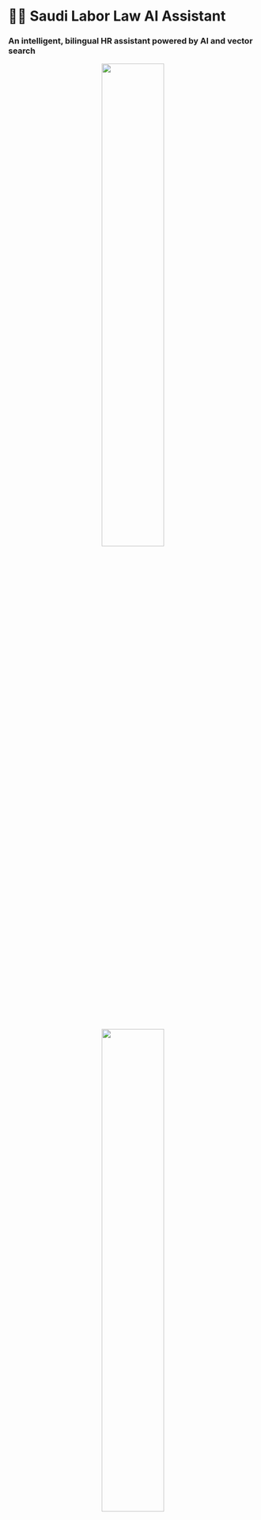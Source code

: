 # 🧑‍⚖️ Saudi Labor Law AI Assistant  
### **An intelligent, bilingual HR assistant powered by AI and vector search**

<p align="center">
  <img src="assets/screenshots/2.png" width="50%">
  <img src="assets/screenshots/6.png" width="50%">
</p>

> ⚡️ *Ask questions, get answers, and understand Saudi labor law — instantly and bilingually.*

---

## 📖 Overview

This project builds an **AI-powered bilingual assistant** that helps HR professionals, employers, and employees understand and apply the **Saudi Labor Law (نظام العمل السعودي)** accurately and efficiently.

It enables users to:

- 💬 **Ask questions** about Saudi labor law in Arabic or English  
- 🧾 **Analyze employee-specific cases**, such as leave eligibility, overtime pay, and service termination  
- 🔍 **Retrieve relevant legal articles** directly from a semantic vector database  
- 🌐 **Support bilingual interaction** — answers in the same language as the question  
- 🧑‍💼 **Integrate employee data dynamically** into the legal reasoning process  

---

## ⚙️ Problem Statement

The Saudi Labor Law is comprehensive and frequently updated, but:  

- The official **English version is outdated**, while the Arabic one is the legal reference.  
- Searching through dozens of pages manually is **time-consuming** and prone to errors.  
- HR professionals need to interpret legal text **contextually** for real employee situations.  

This project solves that problem by combining **document understanding, translation, embeddings, vector search, and LLM reasoning**, to create a system that provides **trustworthy, article-backed answers**.

---

## 📚 Data Source

The assistant uses the **official Saudi Labor Law (Arabic version)** published by the  
**Ministry of Human Resources and Social Development (MHRSD)**.

📄 **Official PDF (Arabic):**  
[https://www.hrsd.gov.sa/sites/default/files/2025-07/nzam-al-ml----wfq-alhwyt-aljdydt-2.pdf](https://www.hrsd.gov.sa/sites/default/files/2025-07/nzam-al-ml----wfq-alhwyt-aljdydt-2.pdf)

---

## 🧩 Data Processing Pipeline

### **1️⃣ PDF Parsing (Arabic Extraction)**

We used **PyMuPDF (fitz)** for robust text extraction from the Arabic PDF.  
Each page was carefully handled to preserve **right-to-left (RTL)** reading order and diacritics.  

Some pages contained complex ligatures and formatting, which were fixed through a custom normalization process.

---

### **2️⃣ Structured Text Splitting**

To build a structured legal database, we split the law into three hierarchical levels:

| Level | Keyword | Example |
|-------|----------|----------|
| **Part** | `الباب` | الباب الرابع – بيئة العمل |
| **Chapter** | `الفصل` | الفصل الرابع – الإجازات |
| **Article** | `المادة` | المادة التاسعة بعد المائة: ... |

We implemented regex-based splitting functions:  

```python
split_parts() → split_chapters() → split_articles()
```

Each article was extracted with metadata like part, chapter, and article number:

```json
{
  "part_title": "أحكام عامة",
  "chapter_title": "الإجازات",
  "article_number_ar": "التاسعة بعد المائة",
  "number": 109,
  "article_content": "يســتحق العامــل..."
}
```

---

### **3️⃣ Translation (Arabic → English)**

Because no up-to-date English version of the law exists, we translated each Arabic article automatically using:

🧠 **Model:** `Helsinki-NLP/opus-mt-ar-en`  

We created two functions:
- `translate_short()` — handles short segments (<512 tokens)
- `translate_long()` — splits long texts intelligently to avoid token truncation  

Each record stores both languages:

```json
{
  "arabic_content": "يســتحق العامــل...",
  "english_content": "The worker is entitled to annual leave..."
}
```

---

## 🧠 Embedding & Vector Database

To enable **semantic search**, we embedded all articles (Arabic + English) using:

📘 **Embedding Model:** `intfloat/multilingual-e5-base`  
🧩 **Vector Store:** `Qdrant` (with cosine similarity)  
⚙️ **Framework:** `LlamaIndex`

Each article and its metadata were converted into vector representations and indexed in Qdrant.

Example setup:

```python
from llama_index.vector_stores.qdrant import QdrantVectorStore
from llama_index.embeddings.huggingface import HuggingFaceEmbedding

embed_model = HuggingFaceEmbedding(model_name="intfloat/multilingual-e5-base")
vector_store = QdrantVectorStore(client=qdrant, collection_name="hr_company_policies")
```

---

## 🔍 Retrieval & LLM Reasoning

### **Retriever**
- Built using `VectorIndexRetriever` from LlamaIndex  
- Returns the **top 3** semantically similar articles  
- Each result includes **metadata, article text, and similarity score**

### **LLM Reasoning**
The retrieved text is passed to **OpenAI GPT-4o-mini**, which:

- Answers only from the provided context  
- Provides concise, human-readable reasoning  
- Responds in **Arabic or English**, matching the user’s query language  
- Cites relevant articles (e.g., *المادة التاسعة بعد المائة*)  

---

## 📊 Evaluation

**Retrieval Evaluation:** ([search_evaluation.ipynb](search_evaluation.ipynb))
**Semantic Search vs Hybrid Search:**

<img src="assets/screenshots/1.png" width="400">

Based on a generated ground truth dataset of 1245  questions,i applied multi metrics to evalute the semantic search and hybrid search, hybrid search demonstrated superior performance and was chosen as the preferred method.

**RAG Evaluation:** ([rag_evaluation.ipynb](rag_evaluation.ipynb))
1. LLM generated 1245 questions based on extraxted articals.
2. RAG function generated answers.
3. Question were sent to Two small LLM models evaluated: `gpt-4o-mini`, `gpt-3.5-turbo`.(Cosine similarity).
4. Two  small LLM models evaluated: `gpt-4o-mini`, `gpt-3.5-turbo` by Cosine similarity of generated Answer and Original Answer.

**Compare Graph**

<img src="assets/screenshots/10.png" width="400">


Relevance results were show as the `gpt-4o-mini` is better so we selected it as the default model.



## 🧑‍💼 Employee Data Integration

One of the project’s most powerful features 💪

Users can optionally attach **employee information** when asking a question or analyzing a case.  
This allows the assistant to reason in a **personalized context**, for example:

> “Is this employee eligible for 30 days of annual leave if he has worked for 6 years?”

Collected employee data fields:
- Name  
- Job Title  
- Age  
- Service Years  
- Annual Leave Days Requested  
- Sick Leave Days Requested  
- Basic Wage  
- Total Salary  

If the user checks “Include my employee data,” these fields are appended to the prompt, allowing **contextual legal interpretation** grounded in the employee’s profile.

---

## 💬 Frontend – Streamlit Interface

A clean bilingual web UI was built using **Streamlit**.  

### Features:
- 🌍 **Arabic ↔ English auto-detection**
- 🧾 **Employee Data Form**
- 💬 **Chat interface** for legal questions
- 🧠 **Expandable legal references** (with similarity scores)
- 🧭 **Source tracing:** Part → Chapter → Article
- 🎯 **Accurate bilingual answers**

### Technologies:
| Component | Technology |
|------------|-------------|
| Frontend | Streamlit |
| LLM | GPT-4o-mini |
| Embeddings | intfloat/multilingual-e5-base |
| Vector DB | Qdrant |
| Retrieval	 | LlamaIndex |
| Translation | Helsinki-NLP/opus-mt-ar-en |
| Parsing	 | PyMuPDF (fitz) |

---

## 🖼️ Application Screenshots

Below are screenshots from the Streamlit interface showcasing the key features of the Saudi Labor Law Assistant.

### 💬 Chat Interface
Ask questions in Arabic or English — the assistant detects the language automatically and answers in the same language.

![Chat Interface](assets/screenshots/4.png)

---

### 👤 Employee Data Form
Users can optionally enter employee details to analyze eligibility for benefits such as annual or sick leave.

![Employee Form](assets/screenshots/8.png)

---

### 📖 Legal Article References
Each answer includes the relevant Part → Chapter → Article, with expandable sections to view the original Arabic text and its English translation.

![Article References](assets/screenshots/9.png)

---

## 🧰 Folder Structure

```
hr_law_bot/
│
├── data/labor_law
│   ├── labor_law_ar.pdf      
│   ├── labor_law_parsed.json  # extracted articles 
│
├── process_labor_pdf.py       # PDF Parsing (arabic text extracting,translating , splitting , saved to json)
├── process_data_vectors.py    # Store to Vector DB
├── chatbot_backend.py         # Backend logic (retrieval + reasoning)
├── app.py                     # Streamlit frontend
├── evaluation_data.py         # Generate QA from articles (using LLM)
├── search_evaluation.py       # Evalute Semantic Search vs Hybrid Search
├── requirements.txt
└── README.md
```

---

## 🚀 Running Locally

```bash
# Clone repo
git clone https://github.com/zainalabdeen/llm-zoomcamp/tree/main/hr_assistant.git
cd hr_assistant

# Install dependencies
pip install -r requirements.txt

# Run Qdrant
docker pull qdrant/qdrant

docker run -p 6333:6333 -p 6334:6334 \
   -v "$(pwd)/qdrant_storage:/qdrant/storage:z" \
   qdrant/qdrant

# Run Streamlit app
streamlit run app.py
```

---

## 🧠 Example Query Flow

**Arabic:**
> المستخدم: ما هي مدة الإجازة السنوية بعد خمس سنوات من الخدمة؟  
> 🤖 المساعد: يستحق العامل ثلاثين يوماً من الإجازة السنوية...  
> 📖 استنادًا إلى المادة التاسعة بعد المائة.

**English:**
> User: What are the sick leave entitlements for an employee?  
> 🤖 Assistant: The employee is entitled to paid sick leave for a specific duration...  
> 📖 Based on Article 117 – Chapter Four.

---

## 🚧 Future Enhancements

- 📑 PDF export of Q&A with referenced articles  
- 🧾 HR calculators (end-of-service, overtime, vacation accrual)  
- 🔊 Arabic voice interaction  
- 📈 Admin dashboard for HR analytics  
- 🧮 Semantic visualization of the law structure  

---

## 🧾 License

This project is open-sourced under the **MIT License**.  
Legal content © **Ministry of Human Resources and Social Development (MHRSD), KSA**.